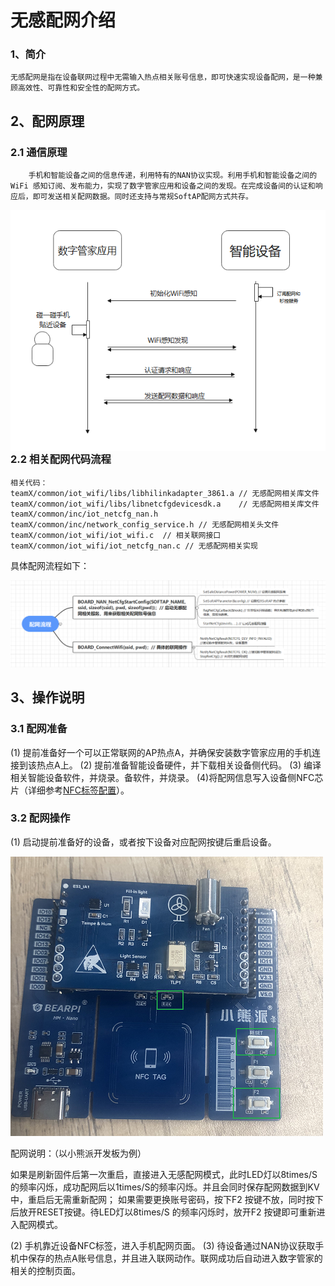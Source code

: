 # 无感配网介绍

### 1、简介

```
无感配网是指在设备联网过程中无需输入热点相关账号信息，即可快速实现设备配网，是一种兼顾高效性、可靠性和安全性的配网方式。
```



## 2、配网原理

### 2.1 通信原理

```
    手机和智能设备之间的信息传递，利用特有的NAN协议实现。利用手机和智能设备之间的WiFi 感知订阅、发布能力，实现了数字管家应用和设备之间的发现。在完成设备间的认证和响应后，即可发送相关配网数据。同时还支持与常规SoftAP配网方式共存。
```

<img src="./resource/2.png"  style="float: left;" />



### 2.2 相关配网代码流程

```
相关代码：
teamX/common/iot_wifi/libs/libhilinkadapter_3861.a // 无感配网相关库文件
teamX/common/iot_wifi/libs/libnetcfgdevicesdk.a    // 无感配网相关库文件
teamX/common/inc/iot_netcfg_nan.h
teamX/common/inc/network_config_service.h // 无感配网相关头文件
teamX/common/iot_wifi/iot_wifi.c  // 相关联网接口
teamX/common/iot_wifi/iot_netcfg_nan.c // 无感配网相关实现
```

具体配网流程如下：

<img src="./resource/1.png"  style="float: center;" />



## 3、操作说明

### 3.1 配网准备

(1) 提前准备好一个可以正常联网的AP热点A，并确保安装数字管家应用的手机连接到该热点A上。
(2) 提前准备智能设备硬件，并下载相关设备侧代码。
(3) 编译相关智能设备软件，并烧录。备软件，并烧录。
(4)将配网信息写入设备侧NFC芯片（详细参考[NFC标签配置](https://gitee.com/openharmony-sig/knowledge_demo_smart_home/tree/master/dev/docs/NFC_label_definition)）。

### 3.2 配网操作

(1)  启动提前准备好的设备，或者按下设备对应配网按键后重启设备。

​    <img src="./resource/小熊派开发板配网示意图.png"  style="float: center;" />  

配网说明：（以小熊派开发板为例）

如果是刷新固件后第一次重启，直接进入无感配网模式，此时LED灯以8times/S的频率闪烁，成功配网后以1times/S的频率闪烁。并且会同时保存配网数据到KV中，重启后无需重新配网； 如果需要更换账号密码，按下F2 按键不放，同时按下后放开RESET按键。待LED灯以8times/S 的频率闪烁时，放开F2 按键即可重新进入配网模式。

(2) 手机靠近设备NFC标签，进入手机配网页面。
(3) 待设备通过NAN协议获取手机中保存的热点A账号信息，并且进入联网动作。联网成功后自动进入数字管家的相关的控制页面。

